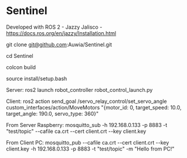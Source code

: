# Sentinel

Developed with ROS 2 - Jazzy Jalisco - https://docs.ros.org/en/jazzy/Installation.html

git clone git@github.com:Auwia/Sentinel.git

cd Sentinel

colcon build

source install/setup.bash

Server:
ros2 launch robot_controller robot_control_launch.py

Client:
ros2 action send_goal /servo_relay_control/set_servo_angle custom_interfaces/action/MoveMotors "{motor_id: 0, target_speed: 10.0, target_angle: 190.0, servo_type: 360}"

From Server Raspberry:
mosquitto_sub -h 192.168.0.133 -p 8883 -t "test/topic" --cafile ca.crt --cert client.crt --key client.key

From Client PC:
mosquitto_pub --cafile ca.crt --cert client.crt --key client.key -h 192.168.0.133 -p 8883 -t "test/topic" -m "Hello from PC!"
